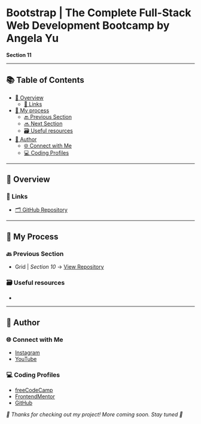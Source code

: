 # Bootstrap | The Complete Full-Stack Web Development Bootcamp by Angela Yu

**Section 11**

---

## 📚 Table of Contents

- [🔎 Overview](#-overview)
  - [🔗 Links](#-links)
- [🧠 My process](#-my-process)
  - [🔙 Previous Section](#-previous-section)
  - [🔜 Next Section](#-next-section)
  - [🗃️ Useful resources](#️-useful-resources)
- [👤 Author](#-author)
  - [🌐 Connect with Me](#-connect-with-me)
  - [💻 Coding Profiles](#-coding-profiles)

---

## 🔎 Overview

### 🔗 Links

 - [🗂️ GitHub Repository](https://github.com/DalaScript/sections-title)

---

## 🧠 My Process

### 🔙 Previous Section

 - Grid | *Section 10* → [View Repository](https://github.com/DalaScript/prev-sections-title)

### 🗃️ Useful resources

 - []()

---

## 👤 Author

### 🌐 Connect with Me

 - [Instagram](https://www.instagram.com/DalaScript)
 - [YouTube](https://www.youtube.com/@DalaScript)

### 💻 Coding Profiles

 - [freeCodeCamp](https://www.freecodecamp.org/DalaScript)
 - [FrontendMentor](https://www.frontendmentor.io/profile/DalaScript)
 - [GitHub](https://github.com/DalaScript)

*🙌 Thanks for checking out my project! More coming soon. Stay tuned 🚀*
